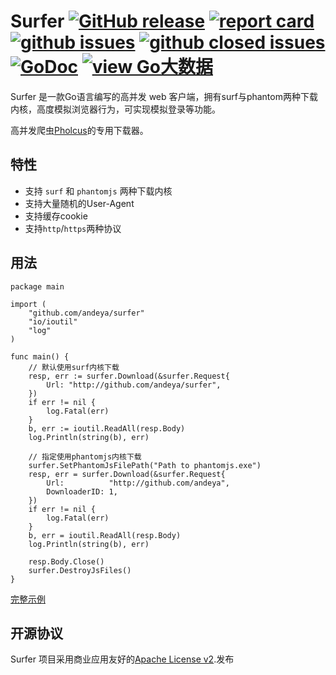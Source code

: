 # Surfer [![GitHub release](https://img.shields.io/github/release/andeya/surfer.svg?style=flat-square)](https://github.com/andeya/surfer/releases) [![report card](https://goreportcard.com/badge/github.com/andeya/surfer?style=flat-square)](http://goreportcard.com/report/andeya/surfer) [![github issues](https://img.shields.io/github/issues/andeya/surfer.svg?style=flat-square)](https://github.com/andeya/surfer/issues?q=is%3Aopen+is%3Aissue) [![github closed issues](https://img.shields.io/github/issues-closed-raw/andeya/surfer.svg?style=flat-square)](https://github.com/andeya/surfer/issues?q=is%3Aissue+is%3Aclosed) [![GoDoc](https://img.shields.io/badge/godoc-reference-blue.svg?style=flat-square)](http://godoc.org/github.com/andeya/surfer) [![view Go大数据](https://img.shields.io/badge/官方QQ群-Go大数据(42731170)-27a5ea.svg?style=flat-square)](http://jq.qq.com/?_wv=1027&k=XnGGnc)


Surfer 是一款Go语言编写的高并发 web 客户端，拥有surf与phantom两种下载内核，高度模拟浏览器行为，可实现模拟登录等功能。

高并发爬虫[Pholcus](https://github.com/andeya/pholcus)的专用下载器。

## 特性

- 支持 `surf` 和 `phantomjs` 两种下载内核
- 支持大量随机的User-Agent
- 支持缓存cookie
- 支持`http`/`https`两种协议

## 用法
```
package main

import (
    "github.com/andeya/surfer"
    "io/ioutil"
    "log"
)

func main() {
    // 默认使用surf内核下载
    resp, err := surfer.Download(&surfer.Request{
        Url: "http://github.com/andeya/surfer",
    })
    if err != nil {
        log.Fatal(err)
    }
    b, err := ioutil.ReadAll(resp.Body)
    log.Println(string(b), err)

    // 指定使用phantomjs内核下载
    surfer.SetPhantomJsFilePath("Path to phantomjs.exe")
    resp, err = surfer.Download(&surfer.Request{
        Url:          "http://github.com/andeya",
        DownloaderID: 1,
    })
    if err != nil {
        log.Fatal(err)
    }
    b, err = ioutil.ReadAll(resp.Body)
    log.Println(string(b), err)

    resp.Body.Close()
    surfer.DestroyJsFiles()
}
```

[完整示例](https://github.com/andeya/surfer/tree/master/example)


## 开源协议

Surfer 项目采用商业应用友好的[Apache License v2](https://github.com/andeya/surfer/raw/master/LICENSE).发布
